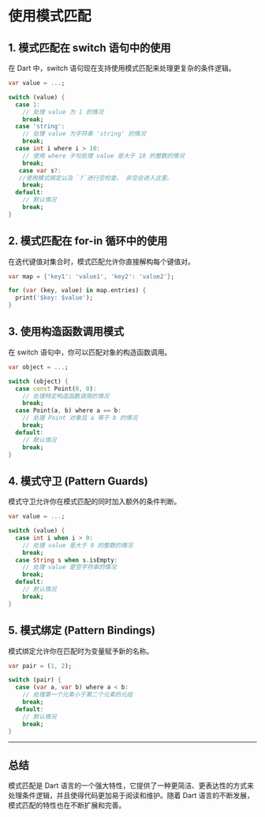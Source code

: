 # 使用模式匹配

## 1. 模式匹配在 switch 语句中的使用

在 Dart 中，switch 语句现在支持使用模式匹配来处理更复杂的条件逻辑。

```dart
var value = ...;

switch (value) {
  case 1:
    // 处理 value 为 1 的情况
    break;
  case 'string':
    // 处理 value 为字符串 'string' 的情况
    break;
  case int i where i > 10:
    // 使用 where 子句处理 value 是大于 10 的整数的情况
    break;
   case var s?:
   //使用模式绑定以及 `?`进行空检查。 非空会进入这里。
    break;
  default:
    // 默认情况
    break;
}
```

## 2. 模式匹配在 for-in 循环中的使用

在迭代键值对集合时，模式匹配允许你直接解构每个键值对。

```dart
var map = {'key1': 'value1', 'key2': 'value2'};

for (var (key, value) in map.entries) {
  print('$key: $value');
}
```

## 3. 使用构造函数调用模式

在 switch 语句中，你可以匹配对象的构造函数调用。

```dart
var object = ...;

switch (object) {
  case const Point(0, 0):
    // 处理特定构造函数调用的情况
    break;
  case Point(a, b) where a == b:
    // 处理 Point 对象且 a 等于 b 的情况
    break;
  default:
    // 默认情况
    break;
}
```

## 4. 模式守卫 (Pattern Guards)

模式守卫允许你在模式匹配的同时加入额外的条件判断。

```dart
var value = ...;

switch (value) {
  case int i when i > 0:
    // 处理 value 是大于 0 的整数的情况
    break;
  case String s when s.isEmpty:
    // 处理 value 是空字符串的情况
    break;
  default:
    // 默认情况
    break;
}
```

## 5. 模式绑定 (Pattern Bindings)

模式绑定允许你在匹配时为变量赋予新的名称。

```dart
var pair = (1, 2);

switch (pair) {
  case (var a, var b) where a < b:
    // 处理第一个元素小于第二个元素的元组
    break;
  default:
    // 默认情况
    break;
}
```

---

## 总结

模式匹配是 Dart 语言的一个强大特性，它提供了一种更简洁、更表达性的方式来处理条件逻辑，并且使得代码更加易于阅读和维护。随着 Dart 语言的不断发展，模式匹配的特性也在不断扩展和完善。
